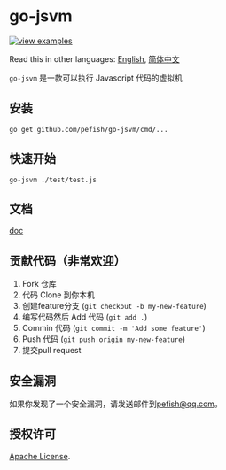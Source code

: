 # go-jsvm

[![view examples](https://img.shields.io/badge/learn%20by-examples-0C8EC5.svg?style=for-the-badge&logo=go)](https://github.com/pefish/go-jsvm)

Read this in other languages: [English](README.md), [简体中文](README_zh-cn.md)

`go-jsvm` 是一款可以执行 Javascript 代码的虚拟机

## 安装

```
go get github.com/pefish/go-jsvm/cmd/...
```

## 快速开始

```shell script
go-jsvm ./test/test.js
```


## 文档

[doc](https://godoc.org/github.com/pefish/go-jsvm)

## 贡献代码（非常欢迎）

1. Fork 仓库
2. 代码 Clone 到你本机
3. 创建feature分支 (`git checkout -b my-new-feature`)
4. 编写代码然后 Add 代码 (`git add .`)
5. Commin 代码 (`git commit -m 'Add some feature'`)
6. Push 代码 (`git push origin my-new-feature`)
7. 提交pull request

## 安全漏洞

如果你发现了一个安全漏洞，请发送邮件到[pefish@qq.com](mailto:pefish@qq.com)。

## 授权许可

[Apache License](LICENSE).
